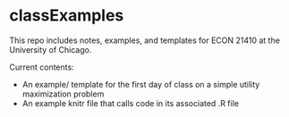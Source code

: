 classExamples
================


This repo includes notes, examples, and templates for ECON 21410 at the University of Chicago.

Current contents:

 * An example/ template for the first day of class on a simple utility maximization problem
 * An example knitr file that calls code in its associated .R file
